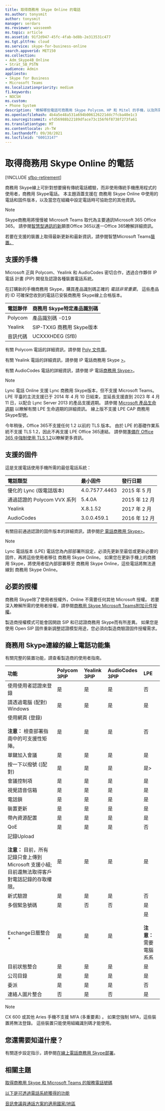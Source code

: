 ```yaml
---
title: 取得商務用 Skype Online 的電話
ms.author: tonysmit
author: tonysmit
manager: serdars
ms.reviewer: wasseemh
ms.topic: article
ms.assetid: 91f2d947-45fc-4fab-bd8b-2e313531c477
ms.tgt.pltfrm: cloud
ms.service: skype-for-business-online
search.appverid: MET150
ms.collection:
- Adm_Skype4B_Online
- Strat_SB_PSTN
audience: Admin
appliesto:
- Skype for Business
- Microsoft Teams
ms.localizationpriority: medium
f1.keywords:
- NOCSH
ms.custom:
- Phone System
description: '瞭解哪些電話可商務用 Skype Polycom、HP 和 Mitel 的手機，以及所需的授權。 '
ms.openlocfilehash: 4b4a5e48a531a694b006126221ddc7fcba40e1c3
ms.sourcegitcommit: efd56988b22189dface73c156f6f8738f273fa61
ms.translationtype: MT
ms.contentlocale: zh-TW
ms.lasthandoff: 09/30/2021
ms.locfileid: "60013147"
---
```

# <a name="getting-phones-for-skype-for-business-online"></a>取得商務用 Skype Online 的電話

[!INCLUDE [sfbo-retirement](../../../Hub/includes/sfbo-retirement.md)]

商務用 Skype線上可針對想要擁有傳統電話體驗，而非使用傳統手機應用程式的使用者，商務用 Skype電話。 本主題涵蓋支援在 商務用 Skype Online 中使用的電話和固件版本，以及當您在組織中設定電話時可協助您的其他資訊。

> [!NOTE]
> Skype商務用將慢慢被 Microsoft Teams 取代為主要通訊Microsoft 365 Office 365。  請參閱[智慧型通訊的新](https://www.microsoft.com/microsoft-365/blog/2017/09/25/a-new-vision-for-intelligent-communications-in-office-365/)願景Office 365以進一Office 365瞭解詳細資訊。
>
>若要在支援的裝置上取得最新更新和最新資訊，請參閱智慧Microsoft Teams[裝置。](https://products.office.com/microsoft-teams/across-devices?ms.url=officecomteamsdevices&rtc=1)
  
## <a name="supported-phones"></a>支援的手機
  
Microsoft 正與 Polycom、Yealink 和 AudioCodes 密切合作，透過合作夥伴 IP 電話 計畫 (PIP) 開發及認證各種裝置電話系統。
  
在訂購新的手機商務用 Skype，購買產品識別碼正確的 *電話非常重要*。 這些產品的 ID 可確保您收到的電話已安裝商務用 Skype線上合格版本。
  
|電話夥伴  |商務用 Skype特定產品識別碼  |
|:-----|:-----|
|Polycom   |產品識別碼 -019   |
|Yealink   |SIP-TXXG 商務用 Skype版本   |
|音訊代碼   |UCXXXHDEG (SfB)    |
   
有關 Polycom 電話的詳細資訊，請參閱 [Poly 文件庫](https://documents.polycom.com/category/voice)。
  
有關 Yealink 電話的詳細資訊，請參閱 IP 電話商務用 Skype [>](http://www.yealink.com/products_list_10.html#filter2)。
  
有關 AudioCodes 電話的詳細資訊，請參閱 IP 電話[商務用 Skype>](https://www.audiocodes.com/solutions-products/products/products-for-microsoft-365/ip-phones-room-solutions)。
  
> [!NOTE]
> Lync 電話 Online 支援 Lync 商務用 Skype版本，但不支援 Microsoft Teams。 LPE 平臺的主流支援已于 2014 年 4 月 10 日結束，並延長支援直到 2023 年 4 月 11 日，以配合 Lync Server 2013 的產品支援週期。 請參閱 [Microsoft 產品生命週期](https://support.microsoft.com/lifecycle/search?qid=&amp;alpha=Lync%20Phone%20Edition&amp;Filter=FilterNO) 以瞭解有關 LPE 生命週期的詳細資訊。 線上版不支援 LPE CAP 商務用 Skype型號。
>
> 今年稍後，Office 365不支援任何 1.2 以前的 TLS 版本。 由於 LPE 的基礎作業系統不支援 TLS 1.2，因此不再支援 LPE Office 365連結。 請參閱[準備在 Office 365 中強制使用 TLS 1.2](https://support.microsoft.com/en-gb/help/4057306/preparing-for-tls-1-2-in-office-365)以瞭解更多資訊。
  
## <a name="supported-firmware"></a>支援的固件

這是支援電話使用手機所需的最低電話系統：
  

|電話類型 |最小固件 |發行日期 |
|:-----|:-----|:-----|
|優化的 Lync (版電話版本)    |4.0.7577.4463   |2015 年 5 月   |
|通過認證的 Polycom VVX 系列   |5.4.0A   |2015 年 12 月   |
|Yealink   |X.8.1.52   |2017 年 2 月   |
|AudioCodes   |3.0.0.459.1   |2016 年 12 月   |

有關目前通過認證的固件版本的詳細資訊，請參閱[IP 電話商務用 Skype>](../../../SfbPartnerCertification/certification/devices-ip-phones.md)。

> [!NOTE]
> Lync 電話版本 (LPE) 電話您為內部部署所設定，必須先更新至最低或更新必要的固件，再將這些使用者移往 商務用 Skype Online。 如果您在更新手機上的商務用 Skype，將使用者從內部部署移至 商務用 Skype Online，這些電話將無法連線到 商務用 Skype Online。 
  
## <a name="required-licenses"></a>必要的授權

商務用 Skype除了使用者授權外，Online 不需要任何其他 Microsoft 授權。 若要深入瞭解所需的使用者授權，請參閱[商務用 Skype Microsoft Teams附加元件授權](../../skype-for-business-and-microsoft-teams-add-on-licensing/skype-for-business-and-microsoft-teams-add-on-licensing.md)。
  
製造商授權模式可能會因開啟 SIP 和已認證商務用 Skype而有所差異。 如果您是使用 Open SIP 固件重新調整認證模型用途，您必須向製造商驗證固件授權需求。
  
## <a name="skype-for-business-online-connected-phones-feature-set"></a>商務用 Skype連線的線上電話功能集

有關完整的裝置功能，請查看製造商的使用者指南。
  

|功能  |Polycom 3PIP  |Yealink 3PIP |AudioCodes 3PIP |LPE |
|:-----|:-----|:-----|:-----|:-----|
|使用使用者認證來登錄   |是  |是   |是   |否   |
|請透過電腦 (配對) Windows   |是   |是   |是   |是   |
|使用網頁 (登錄)   <br/>  <br/> **注意：** 檢查部署指南中的可支援性矩陣。  |是   |是   |是   |否   |
|單鍵加入會議   |是   |是   |是   |是   |
|按一下以撥號 ([配對)    |是   |是   |是   |是> |
|會議控制項   |是   |是   |是   |是   |
|視覺語音信箱   |是   |是   |是   |是   |
|電話鎖   |是   |是   |是   |是   |
|裝置更新   |是   |是   |是   |是   |
|帶內資源配置   |是   |是   |是   |是   |
|QoE   |是   |是   |是   |否  |
|記錄Upload  <br/> <br/> **注意：** 目前，所有記錄只會上傳到 Microsoft 支援小組;目前還無法取得客戶對電話記錄的存取權限。           |是   |是   |是   |是   |
|新式驗證   |是   |是   |是   |否   |
|多個緊急號碼   |是   |否   |否   |是   |
|Exchange日曆整合*   |是   |是   |是   |是  <br/> <br/> **注意：** 需要電腦系系           |
|目前狀態整合   |是   |是   |是   |是   |
|公司目錄   |是   |是   |是   |是   |
|委派   |是   |是   |是   |否   |
|連絡人圖片整合   |否   |是  |否   |是   |


     
> [!NOTE]
> CX 600 或其他 Aries 手機不支援 MFA (多重要素) 。 如果您強制 MFA，這些裝置將無法登錄。 這些裝置只能使用組織識別碼才能使用。
 
## <a name="what-else-should-you-know"></a>您還需要知道什麼？
有關逐步設定指示，請參閱[在線上電話商務用 Skype部署](deploying-skype-for-business-online-phones.md)。

## <a name="related-topics"></a>相關主題
[取得商務用 Skype 和 Microsoft Teams 的服務電話號碼](/microsoftteams/getting-service-phone-numbers)

[以下是可透過電話系統獲得的功能](/MicrosoftTeams/here-s-what-you-get-with-phone-system)

[音訊會議與通話方案的適用國家/地區](/microsoftteams/country-and-region-availability-for-audio-conferencing-and-calling-plans/country-and-region-availability-for-audio-conferencing-and-calling-plans)

  
